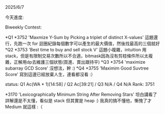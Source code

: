 2025/6/7

今天進度:

Biweekly Contest:

*Q1 *3752 'Maxmize Y-Sum by Picking a triplet of distinct X-values' 這題還行，先跑一次 for 迴圈紀錄每個數字可以產生的最大價值，然後找最高的三個就好
*Q2 *3753 'Best time to buy and sell stock V' 這題小複雜，intuition 用stack，但是有限制交易次數所以不合適，bitmask因為沒有剪枝條件所以太複雜，正解用dp去維護三個狀態(買進、賣出跟持平) 
*Q3 *3754 'maximize subarray GCD Score' 沒想法，幹 :)
*Q4 *3755 'Maximim Good Suvtree Score' 寫到這邊已經放棄人生，連看都沒看 :）

status: Q1 Ac(WA * 1)[14:58] / Q2 Ac[39:21] / Q3 N/A / Q4 N/A
Rank: 3751

*3170 'Lexicographically Minimum String After Removing Stars' 坦白講看了詳解還是不太懂，看似是 stack 但其實是 heap :)
我真的搞不懂他，慚愧了才 Medium 就這樣 :（
